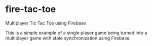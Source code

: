 fire-tac-toe
============

Multiplayer Tic Tac Toe using Firebase

This is a simple example of a single player game being turned into a multiplayer game with state synchronization using Firebase.
